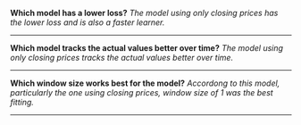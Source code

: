 **Which model has a lower loss?**
*The model using only closing prices has the lower loss and is also a faster learner.*

---

**Which model tracks the actual values better over time?**
*The model using only closing prices tracks the actual values better over time.*

---

**Which window size works best for the model?**
*Accordong  to this model, particularly the one using closing prices, window size of 1 was the best fitting.*

---

